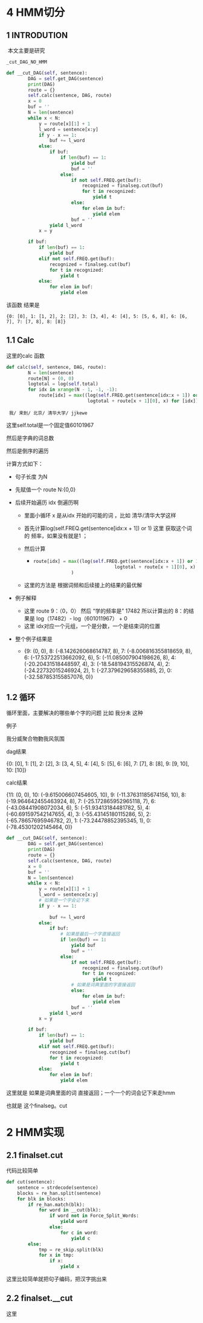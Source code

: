 # 4 HMM切分

## 1 INTRODUTION

​	本文主要是研究 

```python
_cut_DAG_NO_HMM	
```

```python
def __cut_DAG(self, sentence):
        DAG = self.get_DAG(sentence)
        print(DAG)
        route = {}
        self.calc(sentence, DAG, route)
        x = 0
        buf = ''
        N = len(sentence)
        while x < N:
            y = route[x][1] + 1
            l_word = sentence[x:y]
            if y - x == 1:
                buf += l_word
            else:
                if buf:
                    if len(buf) == 1:
                        yield buf
                        buf = ''
                    else:
                        if not self.FREQ.get(buf):
                            recognized = finalseg.cut(buf)
                            for t in recognized:
                                yield t
                        else:
                            for elem in buf:
                                yield elem
                        buf = ''
                yield l_word
            x = y

        if buf:
            if len(buf) == 1:
                yield buf
            elif not self.FREQ.get(buf):
                recognized = finalseg.cut(buf)
                for t in recognized:
                    yield t
            else:
                for elem in buf:
                    yield elem

```



该函数 结果是

```
{0: [0], 1: [1, 2], 2: [2], 3: [3, 4], 4: [4], 5: [5, 6, 8], 6: [6, 7], 7: [7, 8], 8: [8]}
```

## 1.1 Calc

这里的calc 函数

```python
def calc(self, sentence, DAG, route):
        N = len(sentence)
        route[N] = (0, 0)
        logtotal = log(self.total)
        for idx in xrange(N - 1, -1, -1):
            route[idx] = max((log(self.FREQ.get(sentence[idx:x + 1]) or 1) -
                              logtotal + route[x + 1][0], x) for [idx]) 
```

```
 我/ 来到/ 北京/ 清华大学/ jjkewe
```

这里self.total是一个固定值60101967

然后是字典的词总数 

然后是倒序的遍历 

 计算方式如下：

- 句子长度  为N

- 先赋值一个  route N:{0,0}

- 后续开始遍历 idx 倒遍历啊

  - 里面小循环 x 是从idx 开始的可能的词              ，比如 清华/清华大学这样

  - 首先计算log(self.FREQ.get(sentence[idx:x + 1]) or 1) 这里 获取这个词的 频率，如果没有就是1 ；

  - 然后计算 

    - ```python
      route[idx] = max((log(self.FREQ.get(sentence[idx:x + 1]) or 1) -
                                    logtotal + route[x + 1][0], x) for x in DAG[idx]
                    )
      ```

  - 这里的方法是 根据词频和后续接上的结果的最优解

- 例子解释

  - 这里       route 9：（0，0） 然后 “学的频率是” 17482 所以计算出的 8：的结果是 log（17482）- log（601011967） + 0 
  - 这里 idx对应一个元组，一个是分数，一个是结束词的位置

- 整个例子结果是

  - {9: (0, 0), 8: (-8.142626068614787, 8), 7: (-8.006816355818659, 8), 6: (-17.53722513662092, 6), 5: (-11.085007904198626, 8), 4: 
    (-20.20431518448597, 4), 3: (-18.548194315526874, 4), 2: (-24.22732015246924, 2), 1: (-27.379629658355885, 2), 0: (-32.587853155857076, 0)}

## 1.2 循环

循环里面，主要解决的哪些单个字的问题 比如 我分未 这种

例子

我分威聚合物覅我风氛围

dag结果

{0: [0], 1: [1], 2: [2], 3: [3, 4, 5], 4: [4], 5: [5], 6: [6], 7: [7], 8: [8], 9: [9, 10], 10: [10]}

calc结果

{11: (0, 0), 10: (-9.615006607454605, 10), 9: (-11.37631185674156, 10), 8: (-19.964642455463924, 8), 7: (-25.172865952965118, 7), 6: (-43.08441908072034, 6), 5: (-51.93413184481782, 5), 4: (-60.691597542147655, 4), 3: (-55.43145180115286, 5), 2: (-65.78657695946782, 2), 1: (-73.24478852395345, 1), 0: (-78.45301202145464, 0)}



```python
def __cut_DAG(self, sentence):
        DAG = self.get_DAG(sentence)
        print(DAG)
        route = {}
        self.calc(sentence, DAG, route)
        x = 0
        buf = ''
        N = len(sentence)
        while x < N:
            y = route[x][1] + 1
            l_word = sentence[x:y]
            # 如果是一个字会记下来
            if y - x == 1:
                
                buf += l_word
            else:
                if buf:
                    # 如果是最后一个字直接返回
                    if len(buf) == 1:
                        yield buf
                        buf = ''
                    else:
                        if not self.FREQ.get(buf):
                            recognized = finalseg.cut(buf)
                            for t in recognized:
                                yield t
                        # 如果是词典里面的字直接返回
                        else:
                            for elem in buf:
                                yield elem
                        buf = ''
                yield l_word
            x = y

        if buf:
            if len(buf) == 1:
                yield buf
            elif not self.FREQ.get(buf):
                recognized = finalseg.cut(buf)
                for t in recognized:
                    yield t
            else:
                for elem in buf:
                    yield elem

```



这里就是 如果是词典里面的词 直接返回；一个一个的词会记下来走hmm 

也就是 这个finalseg。cut



# 2 HMM实现

## 2.1 finalset.cut

代码比较简单

```python
def cut(sentence):
    sentence = strdecode(sentence)
    blocks = re_han.split(sentence)
    for blk in blocks:
        if re_han.match(blk):
            for word in __cut(blk):
                if word not in Force_Split_Words:
                    yield word
                else:
                    for c in word:
                        yield c
        else:
            tmp = re_skip.split(blk)
            for x in tmp:
                if x:
                    yield x
```

这里比较简单就把句子编码，把汉字挑出来



## 2.2 finalset.__cut

这里

